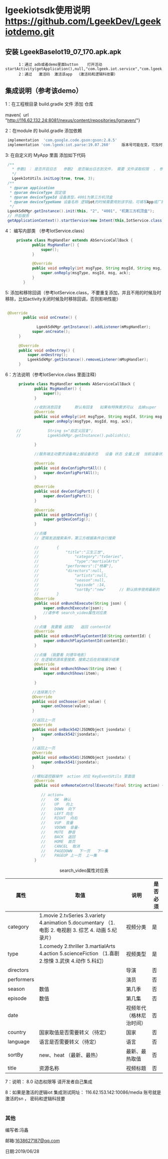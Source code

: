 

# lgeekiotsdk使用说明    https://github.com/LgeekDev/Lgeekiotdemo.git

## 安装  LgeekBaseIot19_07_170.apk.apk   

          1：通过 adb或者demo里面button    打开活动  startActivity(getApplication(),null,"com.lgeek.iot.service","com.lgeek.iot.service.setting.SettingActivity",null);
          2：通过   激活码  激活该app  （激活码和逻辑科技要）


## 集成说明（参考该demo）

  1：在工程根目录 build.gradle 文件 添加 仓库  
​    
​               maven{
​                   url "http://116.62.132.24:8081/nexus/content/repositories/lgmaven/"
​               }

  2：在module 的 build.gradle 添加依赖  

```groovy
 implementation  'com.google.code.gson:gson:2.8.5'   
 implementation 'com.lgeek:iot.parse:19.07.260'     版本号可能在变，可及时与逻辑联系
```

  






  3: 在自定义的 MyApp  里面 添加如下代码

```java
 /**
   * 参数1 ： 是否开启日志   参数2  是否输出日志到文件， 需要 文件读取权限  ， 参数3  日志保存天数
   */
   LgeekIotUtils.initLog(true, true, 3);
 /**
  * @param application
  * @param deviceType 固定值
  * @param deviceTypeId 设备类型，4001为第三方机顶盒
  * @param deviceTypeName 设备名称 逻辑iot的时候需要用到该字段，可填写App或厂商的名字
  */
 LgeekSdkMgr.getInstance().init(this, "2", "4001", "机第三方机顶盒");
 // 开启服务
 getApplicationContext().startService(new Intent(this,IotService.class));
```

  4：  编写内部类 （参考IotService.class）

```java
     private class MsgHandler extends AbServiceCallBack {
            public MsgHandler() {
                super();
            }
    
            @Override
            public void onReply(int msgType, String msgId, String msg, int ack) {
                super.onReply(msgType, msgId, msg, ack);
            }
        }     
```

5: 添加和移除回调（参考IotService.class，不要重复添加，并且不用的时候及时移除，比如activity关闭时候及时移除回调，否则影响性能）

```java
 
 @Override
        public void onCreate() {
      
              LgeekSdkMgr.getInstance().addListener(mMsgHandler);
            super.onCreate();
      }
  
      @Override
      public void onDestroy() {
          super.onDestroy();
          LgeekSdkMgr.getInstance().removeListener(mMsgHandler);
      }
```
  6：方法说明（参考IotService.class 里面注释）

```java
      private class MsgHandler extends AbServiceCallBack {
             public MsgHandler() {
                 super();
             }
     
             //收到消息回复      默认有回复   如果有特殊需求可以  去掉super   自定义回复
             @Override
             public void onReply(int msgType, String msgId, String msg, int ack) {
                 super.onReply(msgType, msgId, msg, ack);
     
     //            String s="自定义回复";
     //            LgeekSdkMgr.getInstance().publish(s);
     
             }
     
             //服务端主动要求设备端上报设备状态   设备 状态 全量上报  当前设备状态上报   目前支持 电视
     
             @Override
             public void devConfigPortAll() {
                 super.devConfigPortAll();
             }
     
             @Override
             public void devConfigPort() {
                 super.devConfigPort();
             }
     
             @Override
             public void getDevConfig() {
                 super.getDevConfig();
             }
     
             //点播
             // 逻辑发送搜索条件，第三方根据条件自行搜索
             
             //        {
             //            "title":"三生三世",
             //                "category":"tvSeries",
             //                "type":"martialArts"
             //            "performers":["杨幂"],
             //            "directors":null,
             //                "artists":null,
             //                "season":null,
             //                "episode" :14,
             //                "sortBy":"new"      // 默认排序使用最新的  
             //        }
             @Override
             public void onBunchExecute(String json) {
                 super.onBunchExecute(json);
                 //请参考 search_video属性对应表
             }
     
             //点播  我要看 战狼2   返回 contentId
             @Override
             public void onBunchPlayContentId(String contentId) {
                 super.onBunchPlayContentId(contentId);
             }
     
             //点播 （我要看 刘德华电影）
             // 在逻辑资源库里搜索，搜索之后在前端展示结果
             @Override
             public void onBunchShows(String item) {
                 super.onBunchShows(item);
                 
             }
          
            //选择第几个
          	@Override
            public void onChoose(int value) {
                super.onChoose(value);
            }
     
            //返回上一页
            @Override
            public void onBack542(JSONObject jsondata) {
                super.onBack542(jsondata);
            }
         
           	//返回上一页
            @Override
            public void onBack541(JSONObject jsondata) {
                super.onBack541(jsondata);
            }
          
          	//模拟遥控器操作  action 对应 KeyEventUtils 里面值
             @Override
             public void onRemoteControllExecute(final String action) {
             
             	// action=
             	//    OK  确认
             	//    UP   向上
             	//    DOWN  向下
             	//    LEFT 向左
             	//    RIGHT  向右
             	//    VUP  音量
             	//    VDOWN  音量-
             	//    MUTE  静音
             	//    BACK  返回
             	//    HOME  首页
             	//    CANCEL  取消
             	//    PAGEDOWN   下一页   下一集      
             	//    PAGEUP 上一页  上一集
             }
```



<center>search_video属性对应表</center>



| 属性       | 取值                                                         | 说明                     | 是否必须 |
| ---------- | ------------------------------------------------------------ | ------------------------ | -------- |
| category   | 1.movie 2.tvSeries 3.variety 4.animation 5.documentary （1. 电影 2. 电视剧 3. 综艺 4. 动画 5.纪录片） | 视频分类                 | 是       |
| type       | 1.comedy 2.thriller 3.martialArts 4.action 5.scienceFiction （1.喜剧 2.惊悚 3.武侠 4.动作 5.科幻） | 视频类型                 | 是       |
| directors  |                                                              | 导演                     | 否       |
| performers |                                                              | 演员                     | 否       |
| season     | 数值                                                         | 第几季                   | 否       |
| episode    | 数值                                                         | 第几集                   | 否       |
| date       |                                                              | 视频年代（格林尼治时间） | 否       |
| country    | 国家取值是否需要转义（待定）                                 | 国家                     | 否       |
| language   | 语言是否需要转义（待定）                                     | 语言                     | 否       |
| sortBy     | new、heat （最新、最热）                                     | 最新、最热取值           | 否       |
| title      | 资源名称                                                     | 视频标题                 | 否       |



  7：说明： 8.0  动态权限等 请开发者自己集成

  8：如果是激活的逻辑iot     集成测试网址：   116.62.153.142:10086/media   账号就是激活的sn ， 密码和逻辑科技要
​      
​        

### 其他

编写者:冯鑫

邮箱:1638627187@qq.com

日期:2019/06/28
